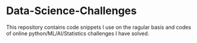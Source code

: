 # Data-Science-Challenges
This repository contains code snippets I use on the ragular basis and codes of online python/ML/AI/Statistics challenges I have solved.
